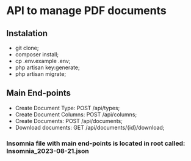 # API to manage PDF documents

## Instalation
- git clone;
- composer install;
- cp .env.example .env;
- php artisan key:generate;
- php artisan migrate;

## Main End-points
- Create Document Type: POST /api/types;
- Create Document Columns: POST /api/columns;
- Create Documents: POST /api/documents;
- Download documents: GET /api/documents/{id}/download;

### Insomnia file with main end-points is located in root called: Insomnia_2023-08-21.json 

